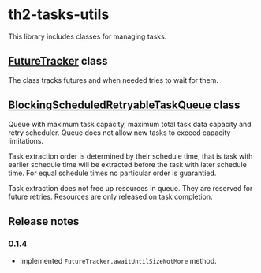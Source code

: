 # th2-tasks-utils

This library includes classes for managing tasks.

## [FutureTracker](src/main/java/com/exactpro/th2/taskutils/FutureTracker.java) class

The class tracks futures and when needed tries to wait for them.

## [BlockingScheduledRetryableTaskQueue](src/main/java/com/exactpro/th2/taskutils/BlockingScheduledRetryableTaskQueue.java) class

Queue with maximum task capacity, maximum total task data capacity and retry scheduler. Queue does not allow new tasks to exceed capacity limitations.

Task extraction order is determined by their schedule time, that is task with earlier schedule time will be extracted before the task with later schedule time. For equal schedule times no particular order is guarantied.

Task extraction does not free up resources in queue. They are reserved for future retries. Resources are only released on task completion.

## Release notes

### 0.1.4

* Implemented `FutureTracker.awaitUntilSizeNotMore` method.